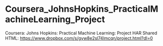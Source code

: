 # Coursera_JohnsHopkins_PracticalMachineLearning_Project
Coursera: Johns Hopkins: Practical Machine Learning: Project HAR
Shared HTML:
https://www.dropbox.com/s/gyw8e2sl74lmcqn/project.html?dl=0

